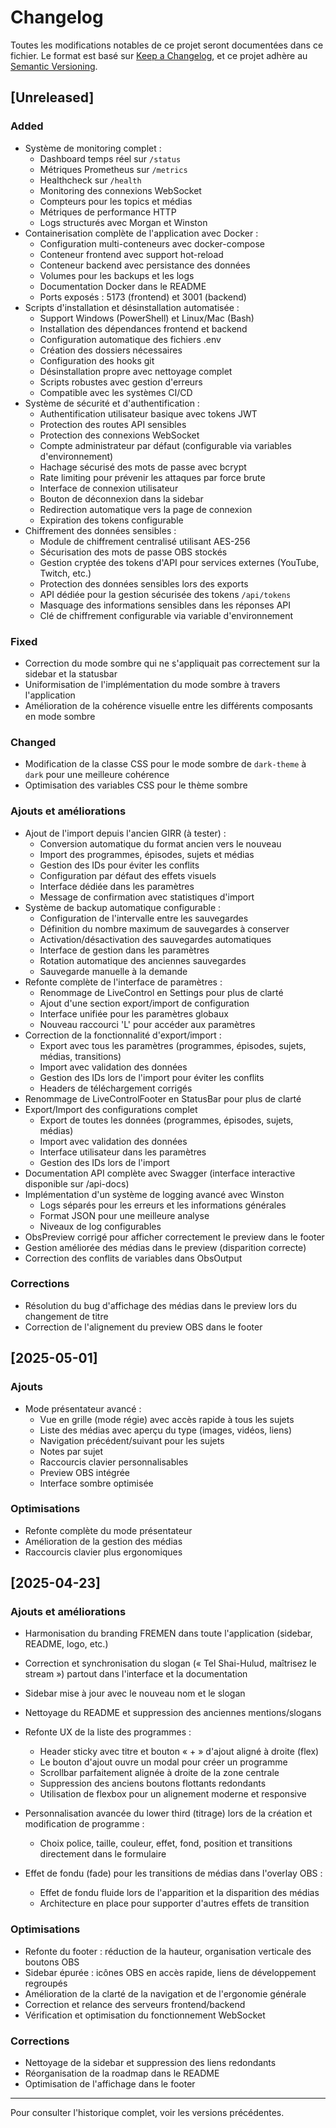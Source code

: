 # Changelog

Toutes les modifications notables de ce projet seront documentées dans ce fichier.
Le format est basé sur [Keep a Changelog](https://keepachangelog.com/fr/1.0.0/),
et ce projet adhère au [Semantic Versioning](https://semver.org/lang/fr/).

## [Unreleased]

### Added
- Système de monitoring complet :
  - Dashboard temps réel sur `/status`
  - Métriques Prometheus sur `/metrics`
  - Healthcheck sur `/health`
  - Monitoring des connexions WebSocket
  - Compteurs pour les topics et médias
  - Métriques de performance HTTP
  - Logs structurés avec Morgan et Winston
- Containerisation complète de l'application avec Docker :
  - Configuration multi-conteneurs avec docker-compose
  - Conteneur frontend avec support hot-reload
  - Conteneur backend avec persistance des données
  - Volumes pour les backups et les logs
  - Documentation Docker dans le README
  - Ports exposés : 5173 (frontend) et 3001 (backend)
- Scripts d'installation et désinstallation automatisée :
  - Support Windows (PowerShell) et Linux/Mac (Bash)
  - Installation des dépendances frontend et backend
  - Configuration automatique des fichiers .env
  - Création des dossiers nécessaires
  - Configuration des hooks git
  - Désinstallation propre avec nettoyage complet
  - Scripts robustes avec gestion d'erreurs
  - Compatible avec les systèmes CI/CD
- Système de sécurité et d'authentification :
  - Authentification utilisateur basique avec tokens JWT
  - Protection des routes API sensibles
  - Protection des connexions WebSocket
  - Compte administrateur par défaut (configurable via variables d'environnement)
  - Hachage sécurisé des mots de passe avec bcrypt
  - Rate limiting pour prévenir les attaques par force brute
  - Interface de connexion utilisateur
  - Bouton de déconnexion dans la sidebar
  - Redirection automatique vers la page de connexion
  - Expiration des tokens configurable
- Chiffrement des données sensibles :
  - Module de chiffrement centralisé utilisant AES-256
  - Sécurisation des mots de passe OBS stockés
  - Gestion cryptée des tokens d'API pour services externes (YouTube, Twitch, etc.)
  - Protection des données sensibles lors des exports
  - API dédiée pour la gestion sécurisée des tokens `/api/tokens`
  - Masquage des informations sensibles dans les réponses API
  - Clé de chiffrement configurable via variable d'environnement

### Fixed
- Correction du mode sombre qui ne s'appliquait pas correctement sur la sidebar et la statusbar
- Uniformisation de l'implémentation du mode sombre à travers l'application
- Amélioration de la cohérence visuelle entre les différents composants en mode sombre

### Changed
- Modification de la classe CSS pour le mode sombre de `dark-theme` à `dark` pour une meilleure cohérence
- Optimisation des variables CSS pour le thème sombre

### Ajouts et améliorations
- Ajout de l'import depuis l'ancien GIRR (à tester) :
  - Conversion automatique du format ancien vers le nouveau
  - Import des programmes, épisodes, sujets et médias
  - Gestion des IDs pour éviter les conflits
  - Configuration par défaut des effets visuels
  - Interface dédiée dans les paramètres
  - Message de confirmation avec statistiques d'import
- Système de backup automatique configurable :
  - Configuration de l'intervalle entre les sauvegardes
  - Définition du nombre maximum de sauvegardes à conserver
  - Activation/désactivation des sauvegardes automatiques
  - Interface de gestion dans les paramètres
  - Rotation automatique des anciennes sauvegardes
  - Sauvegarde manuelle à la demande
- Refonte complète de l'interface de paramètres :
  - Renommage de LiveControl en Settings pour plus de clarté
  - Ajout d'une section export/import de configuration
  - Interface unifiée pour les paramètres globaux
  - Nouveau raccourci 'L' pour accéder aux paramètres
- Correction de la fonctionnalité d'export/import :
  - Export avec tous les paramètres (programmes, épisodes, sujets, médias, transitions)
  - Import avec validation des données
  - Gestion des IDs lors de l'import pour éviter les conflits
  - Headers de téléchargement corrigés
- Renommage de LiveControlFooter en StatusBar pour plus de clarté
- Export/Import des configurations complet
  - Export de toutes les données (programmes, épisodes, sujets, médias)
  - Import avec validation des données
  - Interface utilisateur dans les paramètres
  - Gestion des IDs lors de l'import
- Documentation API complète avec Swagger (interface interactive disponible sur /api-docs)
- Implémentation d'un système de logging avancé avec Winston
  - Logs séparés pour les erreurs et les informations générales
  - Format JSON pour une meilleure analyse
  - Niveaux de log configurables
- ObsPreview corrigé pour afficher correctement le preview dans le footer
- Gestion améliorée des médias dans le preview (disparition correcte)
- Correction des conflits de variables dans ObsOutput

### Corrections
- Résolution du bug d'affichage des médias dans le preview lors du changement de titre
- Correction de l'alignement du preview OBS dans le footer

## [2025-05-01]
### Ajouts
- Mode présentateur avancé :
  - Vue en grille (mode régie) avec accès rapide à tous les sujets
  - Liste des médias avec aperçu du type (images, vidéos, liens)
  - Navigation précédent/suivant pour les sujets
  - Notes par sujet
  - Raccourcis clavier personnalisables
  - Preview OBS intégrée
  - Interface sombre optimisée

### Optimisations
- Refonte complète du mode présentateur
- Amélioration de la gestion des médias
- Raccourcis clavier plus ergonomiques

## [2025-04-23]
### Ajouts et améliorations
- Harmonisation du branding FREMEN dans toute l'application (sidebar, README, logo, etc.)
- Correction et synchronisation du slogan (« Tel Shai-Hulud, maîtrisez le stream ») partout dans l'interface et la documentation
- Sidebar mise à jour avec le nouveau nom et le slogan
- Nettoyage du README et suppression des anciennes mentions/slogans

- Refonte UX de la liste des programmes :
  - Header sticky avec titre et bouton « + » d'ajout aligné à droite (flex)
  - Le bouton d'ajout ouvre un modal pour créer un programme
  - Scrollbar parfaitement alignée à droite de la zone centrale
  - Suppression des anciens boutons flottants redondants
  - Utilisation de flexbox pour un alignement moderne et responsive

- Personnalisation avancée du lower third (titrage) lors de la création et modification de programme :
  - Choix police, taille, couleur, effet, fond, position et transitions directement dans le formulaire

- Effet de fondu (fade) pour les transitions de médias dans l'overlay OBS :
  - Effet de fondu fluide lors de l'apparition et la disparition des médias
  - Architecture en place pour supporter d'autres effets de transition

### Optimisations
- Refonte du footer : réduction de la hauteur, organisation verticale des boutons OBS
- Sidebar épurée : icônes OBS en accès rapide, liens de développement regroupés
- Amélioration de la clarté de la navigation et de l'ergonomie générale
- Correction et relance des serveurs frontend/backend
- Vérification et optimisation du fonctionnement WebSocket

### Corrections
- Nettoyage de la sidebar et suppression des liens redondants
- Réorganisation de la roadmap dans le README
- Optimisation de l'affichage dans le footer

---

Pour consulter l'historique complet, voir les versions précédentes.
